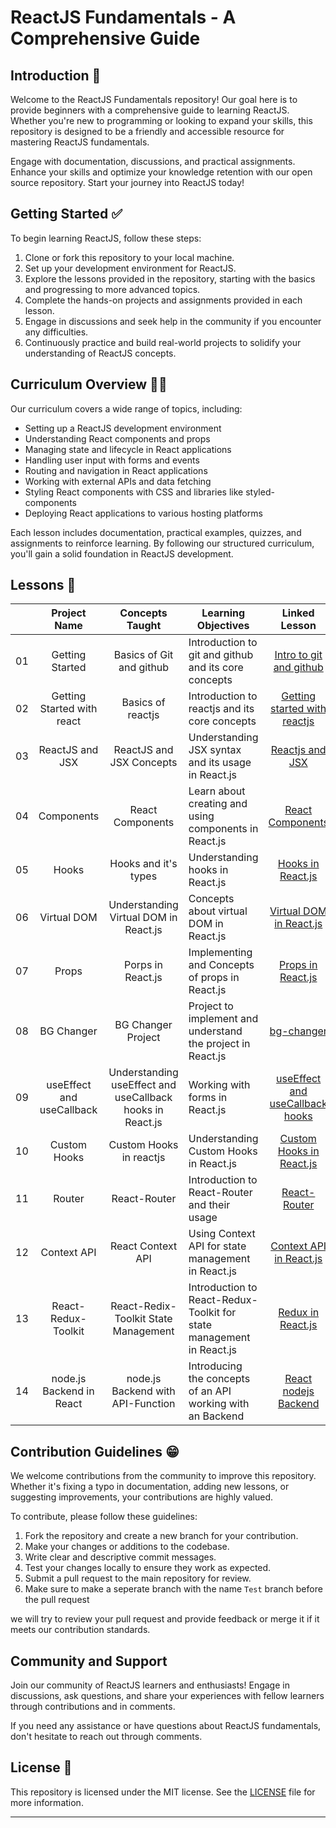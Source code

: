 # ReactJS Fundamentals - A Comprehensive Guide

## Introduction 🥳

Welcome to the ReactJS Fundamentals repository! Our goal here is to provide beginners with a comprehensive guide to learning ReactJS. Whether you're new to programming or looking to expand your skills, this repository is designed to be a friendly and accessible resource for mastering ReactJS fundamentals.

Engage with documentation, discussions, and practical assignments. Enhance your skills and optimize your knowledge retention with our open source repository. Start your journey into ReactJS today!

## Getting Started ✅

To begin learning ReactJS, follow these steps:

1. Clone or fork this repository to your local machine.
2. Set up your development environment for ReactJS.
3. Explore the lessons provided in the repository, starting with the basics and progressing to more advanced topics.
4. Complete the hands-on projects and assignments provided in each lesson.
5. Engage in discussions and seek help in the community if you encounter any difficulties.
6. Continuously practice and build real-world projects to solidify your understanding of ReactJS concepts.

## Curriculum Overview 🧑‍💻

Our curriculum covers a wide range of topics, including:

- Setting up a ReactJS development environment
- Understanding React components and props
- Managing state and lifecycle in React applications
- Handling user input with forms and events
- Routing and navigation in React applications
- Working with external APIs and data fetching
- Styling React components with CSS and libraries like styled-components
- Deploying React applications to various hosting platforms

Each lesson includes documentation, practical examples, quizzes, and assignments to reinforce learning. By following our structured curriculum, you'll gain a solid foundation in ReactJS development.

## Lessons 📜

|   | Project Name | Concepts Taught | Learning Objectives | Linked Lesson |
| :-: | :------------------------------------------------------: | :--------------------------------------------------------------------: | ----------------------------------------------------------------------------------------------------------------------------------- | :----------------------------------------------------------------------------------------------------------------------------: |
| 01 | Getting Started | Basics of Git and github | Introduction to git and github and its core concepts | [Intro to git and github]() |
| 02 | Getting Started with react | Basics of reactjs | Introduction to reactjs and its core concepts | [Getting started with reactjs](react-basics/README.md) |
| 03 | ReactJS and JSX | ReactJS and JSX Concepts | Understanding JSX syntax and its usage in React.js | [Reactjs and JSX]() |
| 04 | Components | React Components | Learn about creating and using components in React.js | [React Components](Components/Components.md) |
| 05 | Hooks | Hooks and it's types | Understanding hooks in React.js | [Hooks in React.js](react-hooks/Hooks.md) |
| 06 | Virtual DOM | Understanding Virtual DOM in React.js | Concepts about virtual DOM in React.js | [Virtual DOM in React.js](virtual-dom/virtual-dom.md) |
| 07 |Props | Porps in React.js | Implementing and Concepts of props in React.js | [Props in React.js](props/Props.md) |
| 08 | BG Changer | BG Changer Project | Project to implement and understand the project in React.js | [bg-changer](colorChanger/ColorChanger.md) |
| 09 | useEffect and useCallback | Understanding useEffect and useCallback hooks in React.js | Working with forms in React.js | [useEffect and useCallback hooks](react-hooks/Hooks.md) |
| 10 | Custom Hooks | Custom Hooks in reactjs | Understanding Custom Hooks in React.js | [Custom Hooks in React.js]() |
| 11 | Router | React-Router | Introduction to React-Router and their usage | [React-Router](react-router/React-Router.md) |
| 12 | Context API | React Context API | Using Context API for state management in React.js | [Context API in React.js](contextAPI/ContextAPI.md) |
| 13 | React-Redux-Toolkit | React-Redix-Toolkit State Management | Introduction to React-Redux-Toolkit for state management in React.js | [Redux in React.js]() |
| 14 | node.js Backend in React | node.js Backend with API-Function | Introducing the concepts of an API working with an Backend | [React nodejs Backend](react-nodejs-backend) |

## Contribution Guidelines 😁

We welcome contributions from the community to improve this repository. Whether it's fixing a typo in documentation, adding new lessons, or suggesting improvements, your contributions are highly valued.

To contribute, please follow these guidelines:

1. Fork the repository and create a new branch for your contribution.
2. Make your changes or additions to the codebase.
3. Write clear and descriptive commit messages.
4. Test your changes locally to ensure they work as expected.
5. Submit a pull request to the main repository for review.
6. Make sure to make a seperate branch with the name `Test` branch before the pull request

we will try to review your pull request and provide feedback or merge it if it meets our contribution standards.

## Community and Support 

Join our community of ReactJS learners and enthusiasts! Engage in discussions, ask questions, and share your experiences with fellow learners through contributions and in comments.

If you need any assistance or have questions about ReactJS fundamentals, don't hesitate to reach out through comments.

## License 📃

This repository is licensed under the MIT license. See the [LICENSE](LICENSE) file for more information.

---

